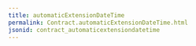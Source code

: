 ```yaml
---
title: automaticExtensionDateTime
permalink: Contract.automaticExtensionDateTime.html
jsonid: contract_automaticextensiondatetime
---
```

